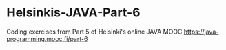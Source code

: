 # Helsinkis-JAVA-Part-6
Coding exercises from Part 5 of Helsinki's online JAVA MOOC https://java-programming.mooc.fi/part-6

